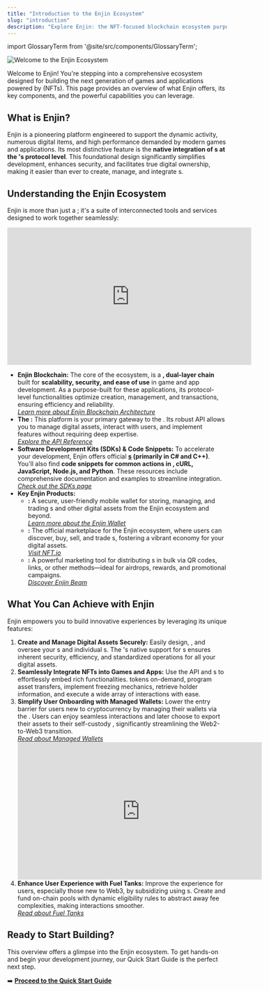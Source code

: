 ```yaml
---
title: "Introduction to the Enjin Ecosystem"
slug: "introduction"
description: "Explore Enjin: the NFT-focused blockchain ecosystem purpose-built for games & apps. Discover its Platform API, SDKs (C#, C++), Fuel Tanks, and Managed Wallets"
---
```


import GlossaryTerm from '@site/src/components/GlossaryTerm';

![Welcome to the Enjin Ecosystem](/img/getting-started/enjin-ecosystem.png)

Welcome to Enjin! You're stepping into a comprehensive ecosystem designed for building the next generation of games and applications powered by <GlossaryTerm id="non_fungible_tokens" /> (NFTs). This page provides an overview of what Enjin offers, its key components, and the powerful capabilities you can leverage.

## What is Enjin?

Enjin is a pioneering <GlossaryTerm id="blockchain" /> platform engineered to support the dynamic activity, numerous digital items, and high performance demanded by modern games and applications. Its most distinctive feature is the **native integration of <GlossaryTerm id="nft" />s at the <GlossaryTerm id="blockchain" />'s protocol level**. This foundational design significantly simplifies development, enhances security, and facilitates true digital ownership, making it easier than ever to create, manage, and integrate <GlossaryTerm id="nft" />s.

## Understanding the Enjin Ecosystem
Enjin is more than just a <GlossaryTerm id="blockchain" />; it's a suite of interconnected tools and services designed to work together seamlessly:

<div class="video-container">
    <iframe width="560" height="315" src="https://www.youtube.com/embed/ZJ_KK-J_N7w?si=CXUhWJDdVMXJ0vYK" title="YouTube video player" frameborder="0" allow="accelerometer; autoplay; clipboard-write; encrypted-media; gyroscope; picture-in-picture; web-share" referrerpolicy="strict-origin-when-cross-origin" allowfullscreen></iframe>
</div>

- **Enjin Blockchain:** The core of the ecosystem, <GlossaryTerm id="enjin_blockchain" /> is a **<GlossaryTerm id="pos" />, dual-layer chain** built for **scalability, security, and ease of use** in game and app development. As a purpose-built <GlossaryTerm id="blockchain" /> for these applications, its protocol-level <GlossaryTerm id="nft" /> functionalities optimize creation, management, and transactions, ensuring efficiency and reliability.  
*[Learn more about Enjin Blockchain Architecture](/04-components/06-blockchain-infrastructure/06-blockchain-infrastructure.md)*
- **The <GlossaryTerm id="enjin_platform" />:** This platform is your primary gateway to the <GlossaryTerm id="enjin_blockchain" />. Its robust <GlossaryTerm id="graphql" /> API allows you to manage digital assets, interact with users, and implement <GlossaryTerm id="blockchain" /> features without requiring deep <GlossaryTerm id="blockchain" /> expertise.  
*[Explore the API Reference](/01-getting-started/05-using-enjin-api/02-api-reference.md)*
- **Software Development Kits (SDKs) & Code Snippets:** To accelerate your development, Enjin offers official **[<GlossaryTerm id="sdk" />s](/02-guides/05-integrations/01-software-development-kit/01-software-development-kit.md) (primarily in C# and C++)**. You'll also find **code snippets for common actions in <GlossaryTerm id="graphql" />, cURL, JavaScript, Node.js, and Python**. These resources include comprehensive documentation and examples to streamline integration.  
*[Check out the SDKs page](/02-guides/05-integrations/01-software-development-kit/01-software-development-kit.md)*
- **Key Enjin Products:**
  - **<GlossaryTerm id="enjin_wallet" />:** A secure, user-friendly mobile wallet for storing, managing, and trading <GlossaryTerm id="nft" />s and other digital assets from the Enjin ecosystem and beyond.  
*[Learn more about the Enjin Wallet](/04-components/07-enjin-wallet.md)*
  - **<GlossaryTerm id="nft_io" />:** The official marketplace for the Enjin ecosystem, where users can discover, buy, sell, and trade <GlossaryTerm id="nft" />s, fostering a vibrant economy for your digital assets.  
  *[Visit NFT.io](https://nft.io)*
  - **<GlossaryTerm id="enjin_beam" />:** A powerful marketing tool for distributing <GlossaryTerm id="nft" />s in bulk via QR codes, links, or other methods—ideal for airdrops, rewards, and promotional campaigns.  
  *[Discover Enjin Beam](/04-components/09-beam.md)*

## What You Can Achieve with Enjin

Enjin empowers you to build innovative experiences by leveraging its unique features:

1.  **Create and Manage Digital Assets Securely:**
    Easily design, <GlossaryTerm id="mint" />, and oversee your <GlossaryTerm id="nft" /> <GlossaryTerm id="collection" />s and individual <GlossaryTerm id="token" />s. The <GlossaryTerm id="enjin_blockchain" />'s native support for <GlossaryTerm id="nft" />s ensures inherent security, efficiency, and standardized operations for all your digital assets.
2.  **Seamlessly Integrate NFTs into Games and Apps:**
    Use the <GlossaryTerm id="enjin_platform" /> API and <GlossaryTerm id="sdk" />s to effortlessly embed rich <GlossaryTerm id="nft" /> functionalities. <GlossaryTerm id="mint" /> tokens on-demand, program asset transfers, implement freezing mechanics, retrieve <GlossaryTerm id="token" /> holder information, and execute a wide array of <GlossaryTerm id="nft" /> interactions with ease.
3.  **Simplify User Onboarding with Managed Wallets:**
    Lower the entry barrier for users new to cryptocurrency by managing their wallets via the <GlossaryTerm id="enjin_platform" />. Users can enjoy seamless <GlossaryTerm id="blockchain" /> interactions and later choose to export their assets to their self-custody <GlossaryTerm id="enjin_wallet" />, significantly streamlining the Web2-to-Web3 transition.  
    *[Read about Managed Wallets](/02-guides/02-managing-users/03-using-managed-wallets.md)*
    <div class="video-container">
        <iframe width="560" height="315" src="https://www.youtube.com/embed/WGVn4RST1Fc?si=H0BUdgo-4B_eSwcw" title="YouTube video player" frameborder="0" allow="accelerometer; autoplay; clipboard-write; encrypted-media; gyroscope; picture-in-picture; web-share" referrerpolicy="strict-origin-when-cross-origin" allowfullscreen></iframe>
    </div>
4.  **Enhance User Experience with Fuel Tanks:**
    Improve the experience for users, especially those new to Web3, by subsidizing <GlossaryTerm id="transaction_fees" /> using <GlossaryTerm id="fuel_tank" />s. Create and fund on-chain pools with dynamic eligibility rules to abstract away <GlossaryTerm id="gas" /> fee complexities, making interactions smoother.  
    *[Read about Fuel Tanks](/04-components/05-enjin-matrixchain/02-fuel-tank-pallet.md)*
## Ready to Start Building?

This overview offers a glimpse into the Enjin ecosystem. To get hands-on and begin your development journey, our Quick Start Guide is the perfect next step.

➡️ **[Proceed to the Quick Start Guide](/01-getting-started/02-quick-start-guide.md)**